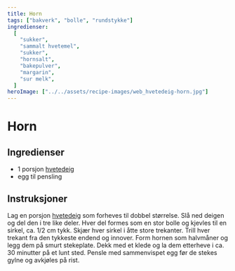 ```yaml
---
title: Horn
tags: ["bakverk", "bolle", "rundstykke"]
ingredienser:
  [
    "sukker",
    "sammalt hvetemel",
    "sukker",
    "hornsalt",
    "bakepulver",
    "margarin",
    "sur melk",
  ]
heroImage: ["../../assets/recipe-images/web_hvetedeig-horn.jpg"]
---
```


# Horn

## Ingredienser

- 1 porsjon [hvetedeig](./hvetedeig)
- egg til pensling

## Instruksjoner

Lag en porsjon [hvetedeig](./hvetedeig) som forheves til dobbel størrelse. Slå ned deigen og del den i tre like deler. Hver del formes som en stor bolle og kjevles til en sirkel, ca. 1/2 cm tykk. Skjær hver sirkel i åtte store trekanter. Trill hver trekant fra den tykkeste endend og innover. Form hornen som halvmåner og legg dem på smurt stekeplate. Dekk med et klede og la dem etterheve i ca. 30 minutter på et lunt sted. Pensle med sammenvispet egg før de stekes gylne og avkjøles på rist.
